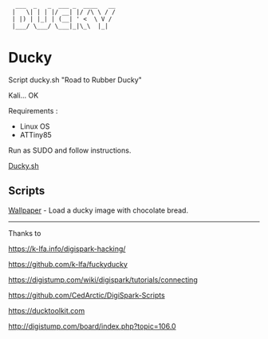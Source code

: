 ```
  ___  _   _  ___ _  ____   __
 |   \| | | |/ __| |/ /\ \ / /
 | |) | |_| | (__| ' <  \ V / 
 |___/ \___/ \___|_|\_\  |_|  
```
                                  
Ducky
============

Script ducky.sh "Road to Rubber Ducky"

Kali... OK

Requirements :
- Linux OS
- ATTiny85

Run as SUDO and follow instructions.


[Ducky.sh](./ducky.sh)


## Scripts

[Wallpaper](./wallpaper.duck) - Load a ducky image with chocolate bread.



---
Thanks to 

https://k-lfa.info/digispark-hacking/

https://github.com/k-lfa/fuckyducky

https://digistump.com/wiki/digispark/tutorials/connecting

https://github.com/CedArctic/DigiSpark-Scripts

https://ducktoolkit.com

http://digistump.com/board/index.php?topic=106.0

